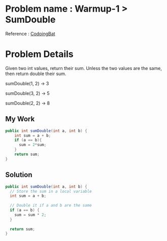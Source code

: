 

# Problem name : Warmup-1 > SumDouble 
Reference : [CodoingBat](http://codingbat.com/prob/p154485)

# Problem Details 
Given two int values, return their sum. Unless the two values are the same, then return double their sum.

sumDouble(1, 2) → 3 

sumDouble(3, 2) → 5 

sumDouble(2, 2) → 8 

## My Work
```java
public int sumDouble(int a, int b) {
    int sum = a + b;
    if (a == b){
      sum = 2*sum;
    }
    return sum;
}
```

## Solution
```java
public int sumDouble(int a, int b) {
  // Store the sum in a local variable
  int sum = a + b;
  
  // Double it if a and b are the same
  if (a == b) {
    sum = sum * 2;
  }
  
  return sum;
}

```


